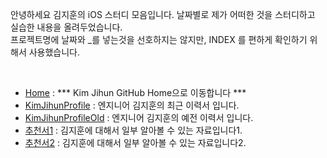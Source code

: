 안녕하세요 김지훈의 iOS 스터디 모음입니다. 날짜별로 제가 어떠한 것을 스터디하고 실습한 내용을 올려두었습니다. <br>
프로젝트명에 날짜와 _를 넣는것을 선호하지는 않지만, INDEX 를 편하게 확인하기 위해서 사용했습니다.

<br>

* [Home] : *** Kim Jihun GitHub Home으로 이동합니다 ***
* [KimJihunProfile] : 엔지니어 김지훈의 최근 이력서 입니다.
* [KimJihunProfileOld] : 엔지니어 김지훈의 예전 이력서 입니다.
* [추천서1] : 김지훈에 대해서 일부 알아볼 수 있는 자료입니다1.
* [추천서2] : 김지훈에 대해서 일부 알아볼 수 있는 자료입니다2.


[Home]: <https://github.com/adervise1/KimJihun>

[KimJihunProfile]: <https://github.com/adervise1/KimJihun/blob/master/profile/KimJihunProfile.pdf>
[KimJihunProfileOld]: <https://github.com/adervise1/KimJihun/blob/master/profile/KimJihunProfileOld.pdf>

[추천서1]: <https://github.com/adervise1/KimJihun/blob/master/profile/%EC%B6%94%EC%B2%9C%EC%84%9C1.png>
[추천서2]: <https://github.com/adervise1/KimJihun/blob/master/profile/%EC%B6%94%EC%B2%9C%EC%84%9C1.png>
    
